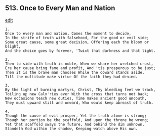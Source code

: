 
## 513.  Once to Every Man and Nation
[edit](https://docs.google.com/document/d/1oSI95HPhouzuf_DDEeJoJeokMzFWDlIt/edit?mode=html)



    1.
    Once to every man and nation, Comes the moment to decide,
    In the strife of truth with falsehood, For the good or evil side;
    Some great cause, some great decision, Offering each the bloom or blight,
    And the choice goes by forever, 'Twixt that darkness and that light.

    2.
    Then to side with truth is noble, When we share her wretched crust,
    Ere her cause bring fame and profit, And 'tis prosperous to be just;
    Then it is the brave man chooses While the coward stands aside,
    Till the multitude make virtue Of the faith they had denied.

    3.
    By the light of burning martyrs, Christ, Thy bleeding feet we track,
    Toiling up new Calv'ries ever With the cross that turns not back;
    New occasions teach new duties, Time makes ancient good uncouth,
    They must upward still and onward, Who would keep abreast of truth.

    4.
    Though the cause of evil prosper, Yet the truth alone is strong;
    Though her portion be the scaffold, And upon the throne be wrong;
    Yet that scaffold sways the future, And behind the dim unknown,
    Standeth God within the shadow, Keeping watch above His own.
